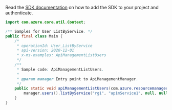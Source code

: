 Read the [SDK documentation](https://github.com/Azure/azure-sdk-for-java/blob/azure-resourcemanager-apimanagement_1.0.0-beta.2/sdk/apimanagement/azure-resourcemanager-apimanagement/README.md) on how to add the SDK to your project and authenticate.

```java
import com.azure.core.util.Context;

/** Samples for User ListByService. */
public final class Main {
    /*
     * operationId: User_ListByService
     * api-version: 2020-12-01
     * x-ms-examples: ApiManagementListUsers
     */
    /**
     * Sample code: ApiManagementListUsers.
     *
     * @param manager Entry point to ApiManagementManager.
     */
    public static void apiManagementListUsers(com.azure.resourcemanager.apimanagement.ApiManagementManager manager) {
        manager.users().listByService("rg1", "apimService1", null, null, null, null, Context.NONE);
    }
}
```
